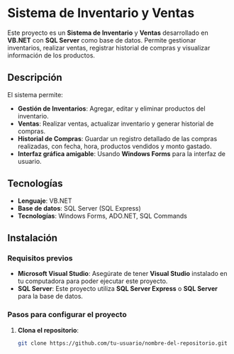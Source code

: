 # Sistema de Inventario y Ventas

Este proyecto es un **Sistema de Inventario** y **Ventas** desarrollado en **VB.NET** con **SQL Server** como base de datos. Permite gestionar inventarios, realizar ventas, registrar historial de compras y visualizar información de los productos.

## Descripción

El sistema permite:

- **Gestión de Inventarios**: Agregar, editar y eliminar productos del inventario.
- **Ventas**: Realizar ventas, actualizar inventario y generar historial de compras.
- **Historial de Compras**: Guardar un registro detallado de las compras realizadas, con fecha, hora, productos vendidos y monto gastado.
- **Interfaz gráfica amigable**: Usando **Windows Forms** para la interfaz de usuario.

## Tecnologías

- **Lenguaje**: VB.NET
- **Base de datos**: SQL Server (SQL Express)
- **Tecnologías**: Windows Forms, ADO.NET, SQL Commands

## Instalación

### Requisitos previos

- **Microsoft Visual Studio**: Asegúrate de tener **Visual Studio** instalado en tu computadora para poder ejecutar este proyecto.
- **SQL Server**: Este proyecto utiliza **SQL Server Express** o **SQL Server** para la base de datos.

### Pasos para configurar el proyecto

1. **Clona el repositorio**:

   ```bash
   git clone https://github.com/tu-usuario/nombre-del-repositorio.git

